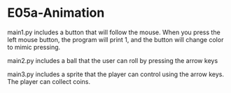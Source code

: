 # E05a-Animation

main1.py includes a button that will follow the mouse.  When you press the left mouse button, the program will print 1, and the button will change color to mimic pressing.

main2.py includes a ball that the user can roll by pressing the arrow keys

main3.py includes a sprite that the player can control using the arrow keys.  The player can collect coins.